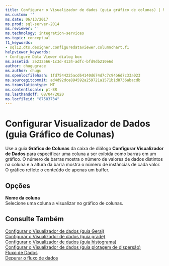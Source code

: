 ```yaml
---
title: Configurar o Visualizador de dados (guia gráfico de colunas) | Microsoft Docs
ms.custom: ''
ms.date: 06/13/2017
ms.prod: sql-server-2014
ms.reviewer: ''
ms.technology: integration-services
ms.topic: conceptual
f1_keywords:
- sql12.dts.designer.configuredataviewer.columnchart.f1
helpviewer_keywords:
- Configure Data Viewer dialog box
ms.assetid: 2e232566-1c3d-4134-adfc-bfd9db210e6d
author: chugugrace
ms.author: chugu
ms.openlocfilehash: 1fd7544225acd64140d674d7c7c94b6d7c33a023
ms.sourcegitcommit: ad4d92dce894592a259721a1571b1d8736abacdb
ms.translationtype: MT
ms.contentlocale: pt-BR
ms.lasthandoff: 08/04/2020
ms.locfileid: "87583734"
---
```

# <a name="configure-data-viewer-column-chart-tab"></a>Configurar Visualizador de Dados (guia Gráfico de Colunas)
  Use a guia **Gráfico de Colunas** da caixa de diálogo **Configurar Visualizador de Dados** para especificar uma coluna a ser exibida como barras em um gráfico. O número de barras mostra o número de valores de dados distintos na coluna e a altura da barra mostra o número de instâncias de cada valor. O gráfico reflete o conteúdo de apenas um buffer.  
  
## <a name="options"></a>Opções  
 **Nome da coluna**  
 Selecione uma coluna a visualizar no gráfico de colunas.  
  
## <a name="see-also"></a>Consulte Também  
 [Configurar o Visualizador de dados &#40;guia Geral&#41;](../../2014/integration-services/configure-data-viewer-general-tab.md)   
 [Configurar o Visualizador de dados &#40;guia grade&#41;](../../2014/integration-services/configure-data-viewer-grid-tab.md)   
 [Configurar o Visualizador de dados &#40;guia histograma&#41;](../../2014/integration-services/configure-data-viewer-histogram-tab.md)   
 [Configurar o Visualizador de dados &#40;guia plotagem de dispersão&#41;](../../2014/integration-services/configure-data-viewer-scatter-plot-tab.md)   
 [Fluxo de Dados](data-flow/data-flow.md)   
 [Depurar o fluxo de dados](troubleshooting/debugging-data-flow.md)  
  
  
